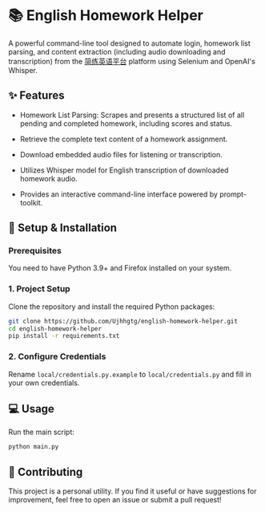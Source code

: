 # 📚 English Homework Helper

A powerful command-line tool designed to automate login, homework list parsing, and content extraction (including audio downloading and transcription) from the [简练英语平台](https://admin.jeedu.net) platform using Selenium and OpenAI's Whisper.

## ✨ Features

- Homework List Parsing: Scrapes and presents a structured list of all pending and completed homework, including scores and status.

- Retrieve the complete text content of a homework assignment.

- Download embedded audio files for listening or transcription.

- Utilizes Whisper model for English transcription of downloaded homework audio.

- Provides an interactive command-line interface powered by prompt-toolkit.

## 🚀 Setup & Installation

### Prerequisites

You need to have Python 3.9+ and Firefox installed on your system.

### 1. Project Setup

Clone the repository and install the required Python packages:

```bash
git clone https://github.com/Ujhhgtg/english-homework-helper.git
cd english-homework-helper
pip install -r requirements.txt
```

### 2. Configure Credentials

Rename `local/credentials.py.example` to `local/credentials.py` and fill in your own credentials.

## 💻 Usage

Run the main script:

```bash
python main.py
```

## 🤝 Contributing

This project is a personal utility. If you find it useful or have suggestions for improvement, feel free to open an issue or submit a pull request!
